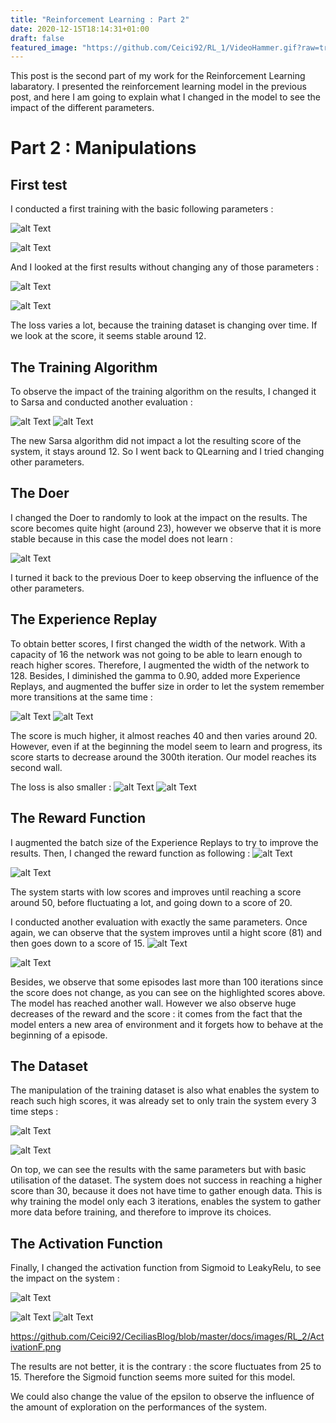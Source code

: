 ```yaml
---
title: "Reinforcement Learning : Part 2"
date: 2020-12-15T18:14:31+01:00
draft: false
featured_image: "https://github.com/Ceici92/RL_1/VideoHammer.gif?raw=true"
---
```


This post is the second part of my work for the Reinforcement Learning labaratory.
I presented the reinforcement learning model in the previous post, and here I am going to explain what I changed in the model to see the impact of the different parameters.

# Part 2 : Manipulations

## First test 

I conducted a first training with the basic following parameters :

![alt Text](https://github.com/Ceici92/CeciliasBlog/blob/master/docs/images/RL_2/FirstTest.png?raw=true "First Test")

![alt Text](https://github.com/Ceici92/CeciliasBlog/blob/master/docs/images/RL_2/FirstTest2.png?raw=true "First Test 2")

And I looked at the first results without changing any of those parameters :

![alt Text](https://github.com/Ceici92/CeciliasBlog/blob/master/docs/images/RL_2/FirstTest3.png?raw=true "First Test 3")

![alt Text](https://github.com/Ceici92/CeciliasBlog/blob/master/docs/images/RL_2/FirstTest3.png?raw=true "First Test 4")


The loss varies a lot, because the training dataset is changing over time. If we look at the score, it seems stable around 12.


## The Training Algorithm

To observe the impact of the training algorithm on the results, I changed it to Sarsa and conducted another evaluation :

![alt Text](https://github.com/Ceici92/CeciliasBlog/blob/master/docs/images/RL_2/Sarsa.png?raw=true "Sarsa")
![alt Text](https://github.com/Ceici92/CeciliasBlog/blob/master/docs/images/RL_2/Sarsa2.png?raw=true "Sarsa 2")

The new Sarsa algorithm did not impact a lot the resulting score of the system, it stays around 12.
So I went back to QLearning and I tried changing other parameters.


## The Doer 

I changed the Doer to randomly to look at the impact on the results. 
The score becomes quite hight (around 23), however we observe that it is more stable because in this case the model does not learn :

![alt Text](https://github.com/Ceici92/CeciliasBlog/blob/master/docs/images/RL_2/Doer.png?raw=true "Doer")

I turned it back to the previous Doer to keep observing the influence of the other parameters.


## The Experience Replay

To obtain better scores, I first changed the width of the network. 
With a capacity of 16 the network was not going to be able to learn enough to reach higher scores. 
Therefore, I augmented the width of the network to 128. Besides, I diminished the gamma to 0.90, added more Experience Replays, and augmented the buffer size in order to let the system remember more transitions at the same time :

![alt Text](https://github.com/Ceici92/CeciliasBlog/blob/master/docs/images/RL_2/ER.png?raw=true "ERBis")
![alt Text](https://github.com/Ceici92/CeciliasBlog/blob/master/docs/images/RL_2/ER.png?raw=true "ER")

The score is much higher, it almost reaches 40 and then varies around 20. However, even if at the beginning the model seem to learn and progress, its score starts to decrease around the 300th iteration. Our model reaches its second wall.


The loss is also smaller :
![alt Text](https://github.com/Ceici92/CeciliasBlog/blob/master/docs/images/RL_2/ER2.png?raw=true "ER2")
![alt Text](https://github.com/Ceici92/CeciliasBlog/blob/master/docs/images/RL_2/ER3.png?raw=true "ER3")


## The Reward Function

I augmented the batch size of the Experience Replays to try to improve the results.
Then, I changed the reward function as following :
![alt Text](https://github.com/Ceici92/CeciliasBlog/blob/master/docs/images/RL_2/Reward.png?raw=true "Reward")

![alt Text](https://github.com/Ceici92/CeciliasBlog/blob/master/docs/images/RL_2/Reward2.png?raw=true "Reward2")

The system starts with low scores and improves until reaching a score around 50, before fluctuating a lot, and going down to a score of 20.

I conducted another evaluation with exactly the same parameters. 
Once again, we can observe that the system improves until a hight score (81) and then goes down to a score of 15. 
![alt Text](https://github.com/Ceici92/CeciliasBlog/blob/master/docs/images/RL_2/Reward3.png?raw=true "Reward3")

![alt Text](https://github.com/Ceici92/CeciliasBlog/blob/master/docs/images/RL_2/Reward4.png?raw=true "Reward4")

Besides, we observe that some episodes last more than 100 iterations since the score does not change, as you can see on the highlighted scores above. 
The model has reached another wall. 
However we also observe huge decreases of the reward and the score : it comes from the fact that the model enters a new area of environment and it forgets how to behave at the beginning of a episode. 



## The Dataset

The manipulation of the training dataset is also what enables the system to reach such high scores, it was already set to only train the system every 3 time steps :

![alt Text](https://github.com/Ceici92/CeciliasBlog/blob/master/docs/images/RL_2/Dataset.png?raw=true "Dataset")

![alt Text](https://github.com/Ceici92/CeciliasBlog/blob/master/docs/images/RL_2/Dataset2.png?raw=true "Dataset")

On top, we can see the results with the same parameters but with basic utilisation of the dataset.
The system does not success in reaching a higher score than 30, because it does not have time to gather enough data. 
This is why training the model only each 3 iterations, enables the system to gather more data before training, and therefore to improve its choices.



## The Activation Function

Finally, I changed the activation function from Sigmoid to LeakyRelu, to see the impact on the system :

![alt Text](https://github.com/Ceici92/CeciliasBlog/blob/master/docs/images/CeciliasBlog/blob/master/docs/images/RL_2/ActivationF.png?raw=true "ActivationF")

![alt Text](https://github.com/Ceici92/CeciliasBlog/blob/master/docs/images/RL_2/ActivationF2.png?raw=true "ActivationF2")
![alt Text](https://github.com/Ceici92/CeciliasBlog/blob/master/docs/images/RL_2/ActivationF3.png?raw=true "ActivationF3")

https://github.com/Ceici92/CeciliasBlog/blob/master/docs/images/RL_2/ActivationF.png

The results are not better, it is the contrary : the score fluctuates from 25 to 15. 
Therefore the Sigmoid function seems more suited for this model.


We could also change the value of the epsilon to observe the influence of the amount of exploration on the performances of the system.
